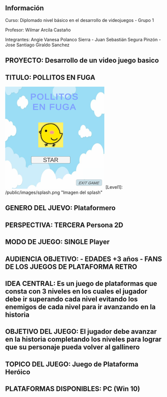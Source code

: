 <h2>Información</h2>
<p>Curso: Diplomado nivel básico en el desarrollo de videojuegos - Grupo 1</p>
<P>Profesor: Wilmar Arcila Castaño</p>
<P>Integrantes: Angie Vanesa Polanco Sierra - Juan Sebastián Segura Pinzón - Jose Santiago Giraldo Sanchez</p>
<h2>PROYECTO: Desarrollo de un video juego basico</h2>
<h2>TITULO: POLLITOS EN FUGA</h2>
<img src="./public/images/splash.PNG" alt="splash">
<!-- Referencias para las imagenes -->
[Level1]: /public/images/splash.png "Imagen del splash"
<h2>GENERO DEL JUEVO: Plataformero </h2>
<h2>PERSPECTIVA: TERCERA Persona 2D </h2>
<h2>MODO DE JUEGO: SINGLE Player</h2>
<h2>AUDIENCIA OBJETIVO: - EDADES +3 años - FANS DE LOS JUEGOS DE PLATAFORMA RETRO</h2>
<h2>IDEA CENTRAL: Es un juego de plataformas que consta con 3 niveles en los cuales el jugador debe ir superando cada nivel evitando los enemigos de cada nivel para ir avanzando en la historia</h2>
<h2>OBJETIVO DEL JUEGO: El jugador debe avanzar en la historia completando los niveles para lograr que su personaje pueda volver al gallinero</h2>
<h2>TOPICO DEL JUEGO: Juego de Plataforma Heróico</h2>
<h2>PLATAFORMAS DISPONIBLES: PC (Win 10)</h2>



